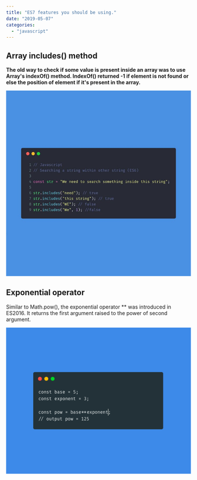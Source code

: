 ```yaml
---
title: "ES7 features you should be using."
date: "2019-05-07"
categories: 
  - "javascript"
---
```


## Array includes() method

**The old way to check if some value is present inside an array was to use Array's indexOf() method. IndexOf() returned -1 if element is not found or else the position of element if it's present in the array.**

![array includes](images/3-768x768.jpg)

## Exponential operator

Similar to Math.pow(), the exponential operator \*\* was introduced in ES2016. It returns the first argument raised to the power of second argument.

![exponential operator](images/ss.png)
